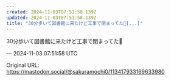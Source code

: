 ```yaml
---
created: 2024-11-03T07:51:58.139Z
updated: 2024-11-03T07:51:58.139Z
title: "30分歩いて図書館に来たけど工事で閉まってた🥲[...]"
---
```


<p>30分歩いて図書館に来たけど工事で閉まってた🥲</p>

&mdash; 2024-11-03 07:51:58 UTC

Original URL: https://mastodon.social/@sakuramochi0/113417933169633980
